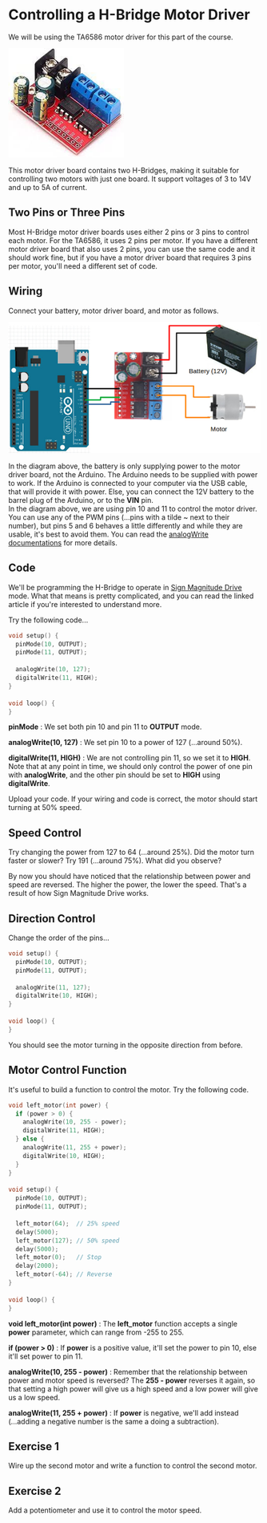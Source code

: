 # Controlling a H-Bridge Motor Driver

We will be using the TA6586 motor driver for this part of the course.

![](images/TA6586.jpg)

This motor driver board contains two H-Bridges, making it suitable for controlling two motors with just one board.
It support voltages of 3 to 14V and up to 5A of current.

## Two Pins or Three Pins

Most H-Bridge motor driver boards uses either 2 pins or 3 pins to control each motor.
For the TA6586, it uses 2 pins per motor.
If you have a different motor driver board that also uses 2 pins, you can use the same code and it should work fine, but if you have a motor driver board that requires 3 pins per motor, you'll need a different set of code.

## Wiring

Connect your battery, motor driver board, and motor as follows.

![](images/motorDriverWiring.jpg)

<div class="important">
In the diagram above, the battery is only supplying power to the motor driver board, not the Arduino.
The Arduino needs to be supplied with power to work.
If the Arduino is connected to your computer via the USB cable, that will provide it with power.
Else, you can connect the 12V battery to the barrel plug of the Arduino, or to the <strong>VIN</strong> pin.
</div>

<div class="info">
In the diagram above, we are using pin 10 and 11 to control the motor driver.
You can use any of the PWM pins (...pins with a tilde ~ next to their number), but pins 5 and 6 behaves a little differently and while they are usable, it's best to avoid them.
You can read the <a href="https://www.arduino.cc/reference/en/language/functions/analog-io/analogwrite/">analogWrite documentations</a> for more details.
</div>

## Code

We'll be programming the H-Bridge to operate in [Sign Magnitude Drive](https://www.modularcircuits.com/blog/articles/h-bridge-secrets/sign-magnitude-drive/) mode.
What that means is pretty complicated, and you can read the linked article if you're interested to understand more.

Try the following code...

```cpp hl_lines="2 3 5 6"
void setup() {
  pinMode(10, OUTPUT);
  pinMode(11, OUTPUT);

  analogWrite(10, 127);
  digitalWrite(11, HIGH);
}

void loop() {
}
```

**pinMode** : We set both pin 10 and pin 11 to **OUTPUT** mode.

**analogWrite(10, 127)** : We set pin 10 to a power of 127 (...around 50%).

**digitalWrite(11, HIGH)** : We are not controlling pin 11, so we set it to **HIGH**.
Note that at any point in time, we should only control the power of one pin with **analogWrite**, and the other pin should be set to **HIGH** using **digitalWrite**.

Upload your code. If your wiring and code is correct, the motor should start turning at 50% speed.

## Speed Control

Try changing the power from 127 to 64 (...around 25%). Did the motor turn faster or slower? Try 191 (...around 75%). What did you observe?

By now you should have noticed that the relationship between power and speed are reversed.
The higher the power, the lower the speed.
That's a result of how Sign Magnitude Drive works.

## Direction Control

Change the order of the pins...

```cpp hl_lines="5 6"
void setup() {
  pinMode(10, OUTPUT);
  pinMode(11, OUTPUT);

  analogWrite(11, 127);
  digitalWrite(10, HIGH);
}

void loop() {
}
```

You should see the motor turning in the opposite direction from before.

## Motor Control Function

It's useful to build a function to control the motor. Try the following code.

```cpp hl_lines="1 2 3 4 5 6 7 8 9"
void left_motor(int power) {
  if (power > 0) {
    analogWrite(10, 255 - power);
    digitalWrite(11, HIGH);
  } else {
    analogWrite(11, 255 + power);
    digitalWrite(10, HIGH);
  }
}

void setup() {
  pinMode(10, OUTPUT);
  pinMode(11, OUTPUT);

  left_motor(64);  // 25% speed
  delay(5000);
  left_motor(127); // 50% speed
  delay(5000);
  left_motor(0);   // Stop
  delay(2000);
  left_motor(-64); // Reverse
}

void loop() {
}
```

**void left_motor(int power)** : The **left_motor** function accepts a single **power** parameter, which can range from -255 to 255.

**if (power > 0)** : If **power** is a positive value, it'll set the power to pin 10, else it'll set power to pin 11.

**analogWrite(10, 255 - power)** : Remember that the relationship between power and motor speed is reversed? The **255 - power** reverses it again, so that setting a high power will give us a high speed and a low power will give us a low speed.

**analogWrite(11, 255 + power)** : If **power** is negative, we'll add instead (...adding a negative number is the same a doing a subtraction).

## Exercise 1

Wire up the second motor and write a function to control the second motor.

## Exercise 2

Add a potentiometer and use it to control the motor speed.